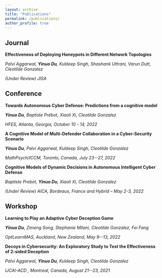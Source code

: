 ```yaml
---
layout: archive
title: "Publications"
permalink: /publications/
author_profile: true
---
```


<!-- {% if author.googlescholar %}
  You can also find my articles on <u><a href="{{author.googlescholar}}">my Google Scholar profile</a>.</u>
{% endif %}

{% include base_path %}

{% for post in site.publications reversed %}
  {% include archive-single.html %}
{% endfor %} -->

## Journal
**Effectiveness of Deploying Honeypots in Different Network Topologies**

*Palvi Aggarwal, **Yinuo Du**, Kuldeep Singh, Shashank Uttrani, Varun Dutt, Cleotilde Gonzalez*

*(Under Review) JISA*

## Conference
**Towards Autonomous Cyber Defense: Predictions from a cognitive model**

***Yinuo Du***, *Baptiste Prébot, Xiaoli Xi, Cleotilde Gonzalez*

*HFES, Atlanta, Georgia, October 10 - 14, 2022*

**A Cognitive Model of Multi-Defender Collaboration in a Cyber-Security Scenario**

***Yinuo Du***, *Palvi Aggarwal, Kuldeep Singh, Cleotilde Gonzalez*

*MathPsych/ICCM, Toronto, Canada, July 23--27, 2022*

**Cognitive Models of Dynamic Decisions in Autonomous Intelligent Cyber Defense**

*Baptiste Prebot, ***Yinuo Du***, Xiaoli Xi, Cleotilde Gonzalez*

*(Under Review) AICA, Bordeaux, France and Hybrid – May 2-3, 2022*

## Workshop
**Learning to Play an Adaptive Cyber Deception Game** 

***Yinuo Du***, *Zimeng Song, Stephanie Milani, Cleotilde Gonzalez, Fei Fang*

*OptLearnMAS, Auckland, New Zealand, May 9--13, 2022*

**Decoys in Cybersecurity: An Exploratory Study to Test the Effectiveness of 2-sided Deception**

*Palvi Aggarwal, **Yinuo Du**, Kuldeep Singh, Cleotilde Gonzalez*

*IJCAI-ACD , Montreal, Canada, August 21--23, 2021*


